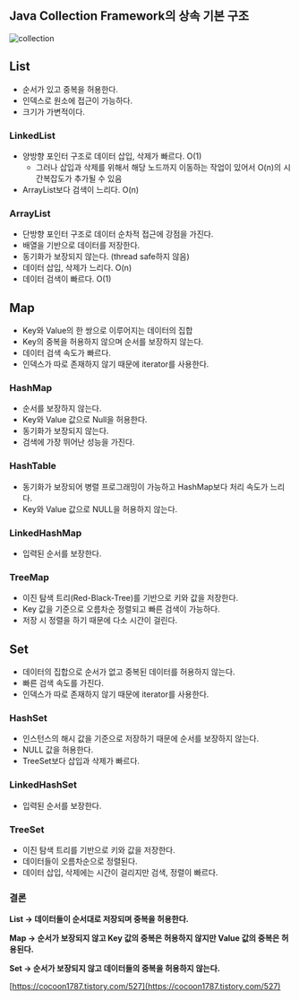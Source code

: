 ## Java Collection Framework의 상속 기본 구조

![collection](https://user-images.githubusercontent.com/33615669/203084542-195cdba6-ebf3-4d56-ac73-e41da3e18987.png)

## List

- 순서가 있고 중복을 허용한다.
- 인덱스로 원소에 접근이 가능하다.
- 크기가 가변적이다.

### LinkedList

- 양방향 포인터 구조로 데이터 삽입, 삭제가 빠르다. O(1)
    - 그러나 삽입과 삭제를 위해서 해당 노드까지 이동하는 작업이 있어서 O(n)의 시간복잡도가 추가될 수 있음
- ArrayList보다 검색이 느리다. O(n)

### ArrayList

- 단방향 포인터 구조로 데이터 순차적 접근에 강점을 가진다.
- 배열을 기반으로 데이터를 저장한다.
- 동기화가 보장되지 않는다. (thread safe하지 않음)
- 데이터 삽입, 삭제가 느리다. O(n)
- 데이터 검색이 빠르다. O(1)

## Map

- Key와 Value의 한 쌍으로 이루어지는 데이터의 집합
- Key의 중복을 허용하지 않으며 순서를 보장하지 않는다.
- 데이터 검색 속도가 빠르다.
- 인덱스가 따로 존재하지 않기 때문에 iterator를 사용한다.

### HashMap

- 순서를 보장하지 않는다.
- Key와 Value 값으로  Null을 허용한다.
- 동기화가 보장되지 않는다.
- 검색에 가장 뛰어난 성능을 가진다.

### HashTable

- 동기화가 보장되어 병렬 프로그래밍이 가능하고 HashMap보다 처리 속도가 느리다.
- Key와 Value 값으로 NULL을 허용하지 않는다.

### LinkedHashMap

- 입력된 순서를 보장한다.

### TreeMap

- 이진 탐색 트리(Red-Black-Tree)를 기반으로 키와 값을 저장한다.
- Key 값을 기준으로 오름차순 정렬되고 빠른 검색이 가능하다.
- 저장 시 정렬을 하기 때문에 다소 시간이 걸린다.

## Set

- 데이터의 집합으로 순서가 없고 중복된 데이터를 허용하지 않는다.
- 빠른 검색 속도를 가진다.
- 인덱스가 따로 존재하지 않기 때문에 iterator를 사용한다.

### HashSet

- 인스턴스의 해시 값을 기준으로 저장하기 때문에 순서를 보장하지 않는다.
- NULL 값을 허용한다.
- TreeSet보다 삽입과 삭제가 빠르다.

### LinkedHashSet

- 입력된 순서를 보장한다.

### TreeSet

- 이진 탐색 트리를 기반으로 키와 값을 저장한다.
- 데이터들이 오름차순으로 정렬된다.
- 데이터 삽입, 삭제에는 시간이 걸리지만 검색, 정렬이 빠르다.

### 결론

**List → 데이터들이 순서대로 저장되며 중복을 허용한다.**

**Map → 순서가 보장되지 않고 Key 값의 중복은 허용하지 않지만 Value 값의 중복은 허용된다.**

**Set → 순서가 보장되지 않고 데이터들의 중복을 허용하지 않는다.**

[https://cocoon1787.tistory.com/527](https://cocoon1787.tistory.com/527)